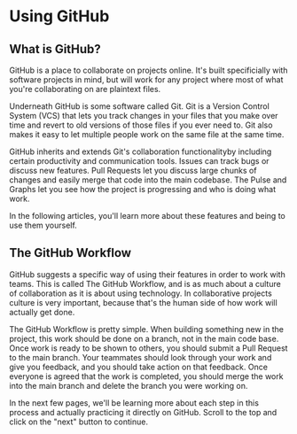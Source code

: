 # Using GitHub

## What is GitHub?

GitHub is a place to collaborate on projects online. It's built specificially with software projects in mind, but will work for any project where most of what you're collaborating on are plaintext files.

Underneath GitHub is some software called Git. Git is a Version Control System (VCS) that lets you track changes in your files that you make over time and revert to old versions of those files if you ever need to. Git also makes it easy to let multiple people work on the same file at the same time.

GitHub inherits and extends Git's collaboration functionalityby including certain productivity and communication tools. Issues can track bugs or discuss new features. Pull Requests let you discuss large chunks of changes and easily merge that code into the main codebase. The Pulse and Graphs let you see how the project is progressing and who is doing what work. 

In the following articles, you'll learn more about these features and being to use them yourself.

## The GitHub Workflow

GitHub suggests a specific way of using their features in order to work with teams. This is called The GitHub Workflow, and is as much about a culture of collaboration as it is about using technology. In collaborative projects culture is very important, because that's the human side of how work will actually get done.

The GitHub Workflow is pretty simple. When building something new in the project, this work should be done on a branch, not in the main code base. Once work is ready to be shown to others, you should submit a Pull Request to the main branch. Your teammates should look through your work and give you feedback, and you should take action on that feedback. Once everyone is agreed that the work is completed, you should merge the work into the main branch and delete the branch you were working on.

In the next few pages, we'll be learning more about each step in this process and actually practicing it directly on GitHub. Scroll to the top and click on the "next" button to continue.